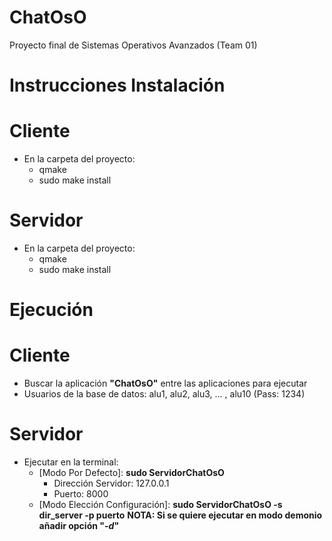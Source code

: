 # ChatOsO
Proyecto final de Sistemas Operativos Avanzados (Team 01)

**Instrucciones Instalación**
=========================

Cliente
======
* En la carpeta del proyecto:
	* qmake
	* sudo make install

Servidor
=======
* En la carpeta del proyecto:
	* qmake
	* sudo make install

**Ejecución**
===========

Cliente
======
* Buscar la aplicación **"ChatOsO"** entre las aplicaciones para ejecutar
* Usuarios de la base de datos: alu1, alu2, alu3, ... , alu10 (Pass: 1234)

Servidor
=======
* Ejecutar en la terminal:
	* [Modo Por Defecto]: **sudo ServidorChatOsO**
		* Dirección Servidor: 127.0.0.1
		* Puerto: 8000
	* [Modo Elección Configuración]: **sudo ServidorChatOsO -s dir_server -p puerto**
**NOTA: Si se quiere ejecutar en modo demonio añadir opción "*-d*"**
